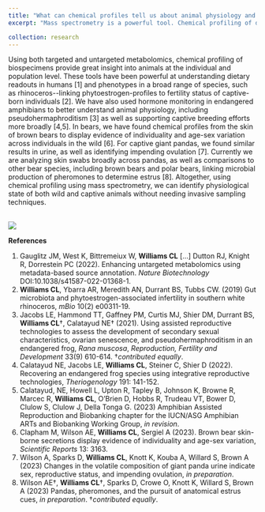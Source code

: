 ```yaml
---
title: "What can chemical profiles tell us about animal physiology and health status?"
excerpt: "Mass spectrometry is a powerful tool. Chemical profiling of different biospecimens gives insight into animals at the individual and population level. Our work using both targeted and untargeted mass spectrometry provides dietary readouts, connects infertility phenotype to phytoestrogen concentrations, as well as identifies individuals and their reproductive state using individual profiling." 

collection: research
---
```


Using both targeted and untargeted metabolomics, chemical profiling of biospecimens provide great insight into animals at the individual and population level. These tools have been powerful at understanding dietary readouts in humans [1] and phenotypes in a broad range of species, such as rhinoceros--linking phytoestrogen-profiles to fertility status of captive-born individuals [2]. We have also used hormone monitoring in endangered amphibians to better understand animal physiology, including pseudohermaphroditism [3] as well as supporting captive breeding efforts more broadly [4,5]. In bears, we have found chemical profiles from the skin of brown bears to display evidence of individuality and age-sex variation across individuals in the wild [6]. For captive giant pandas, we found similar results in urine, as well as identifying impending ovulation [7]. Currently we are analyzing skin swabs broadly across pandas, as well as comparisons to other bear species, including brown bears and polar bears, linking microbial production of pheromones to determine estrus [8]. Altogether, using chemical profiling using mass spectrometry, we can identify physiological state of both wild and captive animals without needing invasive sampling techniques. 

<br/><img src='/images/500x300.png'>

<b>References</b>
1. Gauglitz JM, West K, Bittremeiux W, <b>Williams CL</b> […] Dutton RJ, Knight R, Dorrestein PC (2022). Enhancing untargeted metabolomics using metadata-based source annotation. <i>Nature Biotechnology</i> DOI:10.1038/s41587-022-01368-1.
2. <b>Williams CL</b>, Ybarra AR, Meredith AN, Durrant BS, Tubbs CW. (2019) Gut microbiota and phytoestrogen-associated infertility in southern white rhinoceros, <i>mBio</i> 10(2) e00311-19.
3. Jacobs LE, Hammond TT, Gaffney PM, Curtis MJ, Shier DM, Durrant BS, <b>Williams CL</b>†, Calatayud NE† (2021). Using assisted reproductive technologies to assess the development of secondary sexual characteristics, ovarian senescence, and pseudohermaphroditism in an endangered frog, <i>Rana muscosa</i>, <i>Reproduction, Fertility and Development</i> 33(9) 610-614. †<i>contributed equally</i>.
4. Calatayud NE, Jacobs LE, <b>Williams CL</b>, Steiner C, Shier D (2022). Recovering an endangered frog species using integrative reproductive technologies, <i>Theriogenology</i> 191: 141-152.
5. Calatayud, NE, Howell L, Upton R, Tapley B, Johnson K, Browne R, Marcec R, <b>Williams CL</b>, O’Brien D, Hobbs R, Trudeau VT, Bower D, Clulow S, Clulow J, Della Tonga G. (2023) Amphibian Assisted Reproduction and Biobanking chapter for the IUCN/ASG Amphibian ARTs and Biobanking Working Group, <i>in revision</i>.
6. Clapham M, Wilson AE, <b>Williams CL</b>, Sergiel A (2023). Brown bear skin-borne secretions display evidence of individuality and age-sex variation, <i>Scientific Reports</i> 13: 3163.
7. Wilson A, Sparks D, <b>Williams CL</b>, Knott K, Kouba A, Willard S, Brown A (2023) Changes in the volatile composition of giant panda urine indicate sex, reproductive status, and impending ovulation, <i>in preparation</i>.
8. Wilson AE†, <b>Williams CL</b>†, Sparks D, Crowe O, Knott K, Willard S, Brown A (2023) Pandas, pheromones, and the pursuit of anatomical estrus cues, <i>in preparation</i>. †<i>contributed equally</i>.
 


